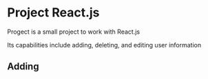 # Project React.js

Progect is a small project to work with React.js
 
Its capabilities include adding, deleting, and editing user information

## Adding

